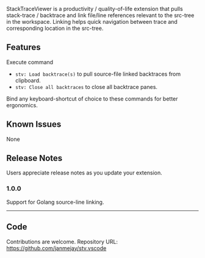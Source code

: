 StackTraceViewer is a productivity / quality-of-life extension that pulls
 stack-trace / backtrace and link file/line references relevant to the src-tree
 in the workspace. Linking helps quick navigation between trace and
 corresponding location in the src-tree.

## Features

Execute command
* `stv: Load backtrace(s)` to pull source-file linked backtraces from clipboard.
* `stv: Close all backtraces` to close all backtrace panes.

Bind any keyboard-shortcut of choice to these commands for better ergonomics.

## Known Issues

None

## Release Notes

Users appreciate release notes as you update your extension.

### 1.0.0

Support for Golang source-line linking.

---

## Code

Contributions are welcome.
Repository URL: https://github.com/janmejay/stv.vscode
